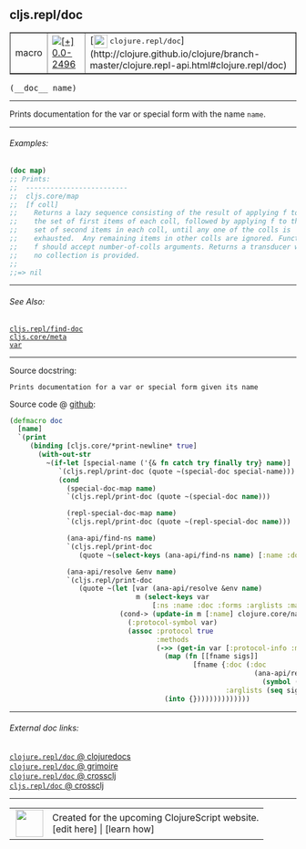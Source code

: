 ## cljs.repl/doc



 <table border="1">
<tr>
<td>macro</td>
<td><a href="https://github.com/cljsinfo/cljs-api-docs/tree/0.0-2496"><img valign="middle" alt="[+] 0.0-2496" title="Added in 0.0-2496" src="https://img.shields.io/badge/+-0.0--2496-lightgrey.svg"></a> </td>
<td>
[<img height="24px" valign="middle" src="http://i.imgur.com/1GjPKvB.png"> <samp>clojure.repl/doc</samp>](http://clojure.github.io/clojure/branch-master/clojure.repl-api.html#clojure.repl/doc)
</td>
</tr>
</table>


 <samp>
(__doc__ name)<br>
</samp>

---

Prints documentation for the var or special form with the name `name`.

---

###### Examples:

```clj
(doc map)
;; Prints:
;;  -------------------------
;;  cljs.core/map
;;  [f coll]
;;    Returns a lazy sequence consisting of the result of applying f to
;;    the set of first items of each coll, followed by applying f to the
;;    set of second items in each coll, until any one of the colls is
;;    exhausted.  Any remaining items in other colls are ignored. Function
;;    f should accept number-of-colls arguments. Returns a transducer when
;;    no collection is provided.
;;
;;=> nil
```

---

###### See Also:

[`cljs.repl/find-doc`](cljs.repl_find-doc.md)<br>
[`cljs.core/meta`](cljs.core_meta.md)<br>
[`var`](special_var.md)<br>

---


Source docstring:

```
Prints documentation for a var or special form given its name
```


Source code @ [github](https://github.com/clojure/clojurescript/blob/r1.7.10/src/main/clojure/cljs/repl.cljc#L1121-L1155):

```clj
(defmacro doc
  [name]
  `(print
     (binding [cljs.core/*print-newline* true]
       (with-out-str
         ~(if-let [special-name ('{& fn catch try finally try} name)]
            `(cljs.repl/print-doc (quote ~(special-doc special-name)))
            (cond
              (special-doc-map name)
              `(cljs.repl/print-doc (quote ~(special-doc name)))

              (repl-special-doc-map name)
              `(cljs.repl/print-doc (quote ~(repl-special-doc name)))

              (ana-api/find-ns name)
              `(cljs.repl/print-doc
                 (quote ~(select-keys (ana-api/find-ns name) [:name :doc])))

              (ana-api/resolve &env name)
              `(cljs.repl/print-doc
                 (quote ~(let [var (ana-api/resolve &env name)
                               m (select-keys var
                                   [:ns :name :doc :forms :arglists :macro :url])]
                           (cond-> (update-in m [:name] clojure.core/name)
                             (:protocol-symbol var)
                             (assoc :protocol true
                                    :methods
                                    (->> (get-in var [:protocol-info :methods])
                                      (map (fn [[fname sigs]]
                                             [fname {:doc (:doc
                                                            (ana-api/resolve &env
                                                              (symbol (str (:ns var)) (str fname))))
                                                     :arglists (seq sigs)}]))
                                      (into {})))))))))))))
```

<!--
Repo - tag - source tree - lines:

 <pre>
clojurescript @ r1.7.10
└── src
    └── main
        └── clojure
            └── cljs
                └── <ins>[repl.cljc:1121-1155](https://github.com/clojure/clojurescript/blob/r1.7.10/src/main/clojure/cljs/repl.cljc#L1121-L1155)</ins>
</pre>

-->

---



###### External doc links:

[`clojure.repl/doc` @ clojuredocs](http://clojuredocs.org/clojure.repl/doc)<br>
[`clojure.repl/doc` @ grimoire](http://conj.io/store/v1/org.clojure/clojure/1.7.0-beta3/clj/clojure.repl/doc/)<br>
[`clojure.repl/doc` @ crossclj](http://crossclj.info/fun/clojure.repl/doc.html)<br>
[`cljs.repl/doc` @ crossclj](http://crossclj.info/fun/cljs.repl/doc.html)<br>

---

 <table>
<tr><td>
<img valign="middle" align="right" width="48px" src="http://i.imgur.com/Hi20huC.png">
</td><td>
Created for the upcoming ClojureScript website.<br>
[edit here] | [learn how]
</td></tr></table>

[edit here]:https://github.com/cljsinfo/cljs-api-docs/blob/master/cljsdoc/cljs.repl_doc.cljsdoc
[learn how]:https://github.com/cljsinfo/cljs-api-docs/wiki/cljsdoc-files

<!--

This information was too distracting to show to readers, but I'll leave it
commented here since it is helpful to:

- pretty-print the data used to generate this document
- and show how to retrieve that data



The API data for this symbol:

```clj
{:description "Prints documentation for the var or special form with the name `name`.",
 :ns "cljs.repl",
 :name "doc",
 :signature ["[name]"],
 :history [["+" "0.0-2496"]],
 :type "macro",
 :related ["cljs.repl/find-doc" "cljs.core/meta" "special/var"],
 :full-name-encode "cljs.repl_doc",
 :source {:code "(defmacro doc\n  [name]\n  `(print\n     (binding [cljs.core/*print-newline* true]\n       (with-out-str\n         ~(if-let [special-name ('{& fn catch try finally try} name)]\n            `(cljs.repl/print-doc (quote ~(special-doc special-name)))\n            (cond\n              (special-doc-map name)\n              `(cljs.repl/print-doc (quote ~(special-doc name)))\n\n              (repl-special-doc-map name)\n              `(cljs.repl/print-doc (quote ~(repl-special-doc name)))\n\n              (ana-api/find-ns name)\n              `(cljs.repl/print-doc\n                 (quote ~(select-keys (ana-api/find-ns name) [:name :doc])))\n\n              (ana-api/resolve &env name)\n              `(cljs.repl/print-doc\n                 (quote ~(let [var (ana-api/resolve &env name)\n                               m (select-keys var\n                                   [:ns :name :doc :forms :arglists :macro :url])]\n                           (cond-> (update-in m [:name] clojure.core/name)\n                             (:protocol-symbol var)\n                             (assoc :protocol true\n                                    :methods\n                                    (->> (get-in var [:protocol-info :methods])\n                                      (map (fn [[fname sigs]]\n                                             [fname {:doc (:doc\n                                                            (ana-api/resolve &env\n                                                              (symbol (str (:ns var)) (str fname))))\n                                                     :arglists (seq sigs)}]))\n                                      (into {})))))))))))))",
          :title "Source code",
          :repo "clojurescript",
          :tag "r1.7.10",
          :filename "src/main/clojure/cljs/repl.cljc",
          :lines [1121 1155]},
 :examples [{:id "4d2768",
             :content "```clj\n(doc map)\n;; Prints:\n;;  -------------------------\n;;  cljs.core/map\n;;  [f coll]\n;;    Returns a lazy sequence consisting of the result of applying f to\n;;    the set of first items of each coll, followed by applying f to the\n;;    set of second items in each coll, until any one of the colls is\n;;    exhausted.  Any remaining items in other colls are ignored. Function\n;;    f should accept number-of-colls arguments. Returns a transducer when\n;;    no collection is provided.\n;;\n;;=> nil\n```"}],
 :full-name "cljs.repl/doc",
 :clj-symbol "clojure.repl/doc",
 :docstring "Prints documentation for a var or special form given its name"}

```

Retrieve the API data for this symbol:

```clj
;; from Clojure REPL
(require '[clojure.edn :as edn])
(-> (slurp "https://raw.githubusercontent.com/cljsinfo/cljs-api-docs/catalog/cljs-api.edn")
    (edn/read-string)
    (get-in [:symbols "cljs.repl/doc"]))
```

-->
